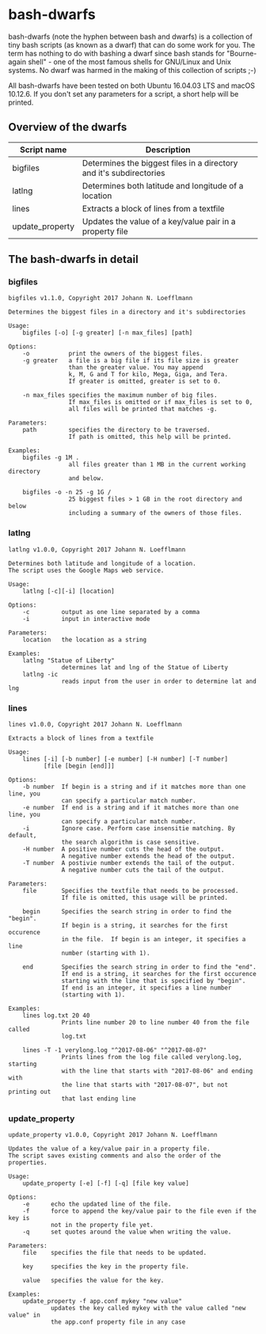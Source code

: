 # bash-dwarfs
bash-dwarfs (note the hyphen between bash and dwarfs) is a collection of tiny bash scripts (as known as a dwarf) that can do some work for you. The term has nothing to do with bashing a dwarf since bash stands for "Bourne-again shell" - one of the most famous shells for GNU/Linux and Unix systems. No dwarf was harmed in the making of this collection of scripts ;-)

All bash-dwarfs have been tested on both Ubuntu 16.04.03 LTS and macOS 10.12.6.
If you don't set any parameters for a script, a short help will be printed.

## Overview of the dwarfs

Script name     | Description                                                                |
--------------- | -------------------------------------------------------------------------- |
bigfiles        | Determines the biggest files in a directory and it's subdirectories        |
latlng          | Determines both latitude and longitude of a location
lines           | Extracts a block of lines from a textfile                                  |
update_property | Updates the value of a key/value pair in a property file                   |


## The bash-dwarfs in detail

### bigfiles

```
bigfiles v1.1.0, Copyright 2017 Johann N. Loefflmann

Determines the biggest files in a directory and it's subdirectories

Usage:
    bigfiles [-o] [-g greater] [-n max_files] [path]

Options:
    -o           print the owners of the biggest files.
    -g greater   a file is a big file if its file size is greater
                 than the greater value. You may append
                 k, M, G and T for kilo, Mega, Giga, and Tera.
                 If greater is omitted, greater is set to 0.

    -n max_files specifies the maximum number of big files.
                 If max_files is omitted or if max_files is set to 0,
                 all files will be printed that matches -g.

Parameters:
    path         specifies the directory to be traversed.
                 If path is omitted, this help will be printed.

Examples:
    bigfiles -g 1M .
                 all files greater than 1 MB in the current working directory
                 and below.

    bigfiles -o -n 25 -g 1G /
                 25 biggest files > 1 GB in the root directory and below
                 including a summary of the owners of those files.
```

### latlng
```
latlng v1.0.0, Copyright 2017 Johann N. Loefflmann

Determines both latitude and longitude of a location.
The script uses the Google Maps web service.

Usage:
    latlng [-c][-i] [location]

Options:
    -c         output as one line separated by a comma
    -i         input in interactive mode

Parameters:
    location   the location as a string

Examples:
    latlng "Statue of Liberty"
               determines lat and lng of the Statue of Liberty
    latlng -ic
               reads input from the user in order to determine lat and lng
```

### lines
```
lines v1.0.0, Copyright 2017 Johann N. Loefflmann

Extracts a block of lines from a textfile

Usage:
    lines [-i] [-b number] [-e number] [-H number] [-T number]
          [file [begin [end]]]

Options:
    -b number  If begin is a string and if it matches more than one line, you
               can specify a particular match number.
    -e number  If end is a string and if it matches more than one line, you
               can specify a particular match number.
    -i         Ignore case. Perform case insensitie matching. By default,
               the search algorithm is case sensitive.
    -H number  A positive number cuts the head of the output.
               A negative number extends the head of the output.
    -T number  A postivie number extends the tail of the output.
               A negative number cuts the tail of the output.

Parameters:
    file       Specifies the textfile that needs to be processed.
               If file is omitted, this usage will be printed.

    begin      Specifies the search string in order to find the "begin".
               If begin is a string, it searches for the first occurence
               in the file.  If begin is an integer, it specifies a line
               number (starting with 1).

    end        Specifies the search string in order to find the "end".
               If end is a string, it searches for the first occurence
               starting with the line that is specified by "begin".
               If end is an integer, it specifies a line number
               (starting with 1).

Examples:
    lines log.txt 20 40
               Prints line number 20 to line number 40 from the file called
               log.txt

    lines -T -1 verylong.log "^2017-08-06" "^2017-08-07"
               Prints lines from the log file called verylong.log, starting
               with the line that starts with "2017-08-06" and ending with
               the line that starts with "2017-08-07", but not printing out
               that last ending line
```

### update_property

```
update_property v1.0.0, Copyright 2017 Johann N. Loefflmann

Updates the value of a key/value pair in a property file.
The script saves existing comments and also the order of the properties.

Usage:
    update_property [-e] [-f] [-q] [file key value]

Options:
    -e      echo the updated line of the file.
    -f      force to append the key/value pair to the file even if the key is
            not in the property file yet.
    -q      set quotes around the value when writing the value.

Parameters:
    file    specifies the file that needs to be updated.

    key     specifies the key in the property file.

    value   specifies the value for the key.

Examples:
    update_property -f app.conf mykey "new value"
            updates the key called mykey with the value called "new value" in
            the app.conf property file in any case
```
